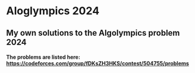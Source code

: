 # Aloglympics 2024

## My own solutions to the Algolympics problem 2024

#### The problems are listed here: https://codeforces.com/group/fDKsZH3HKS/contest/504755/problems
